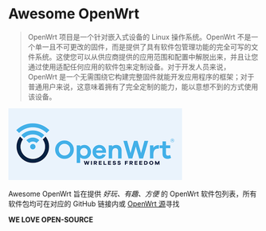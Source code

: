 # Awesome OpenWrt

> OpenWrt 项目是一个针对嵌入式设备的 Linux 操作系统。OpenWrt 不是一个单一且不可更改的固件，而是提供了具有软件包管理功能的完全可写的文件系统。这使您可以从供应商提供的应用范围和配置中解脱出来，并且让您通过使用适配任何应用的软件包来定制设备。对于开发人员来说，OpenWrt 是一个无需围绕它构建完整固件就能开发应用程序的框架；对于普通用户来说，这意味着拥有了完全定制的能力，能以意想不到的方式使用该设备。

![](https://raw.githubusercontent.com/GenshinMinecraft/awesome-openwrt/main/images/OpenWrt.png)

Awesome OpenWrt 旨在提供 *好玩、有趣、方便* 的 OpenWrt 软件包列表，所有软件包均可在对应的 GitHub 链接内或 [OpenWrt 源](https://downloads.openwrt.org/)寻找

**WE LOVE OPEN-SOURCE**
